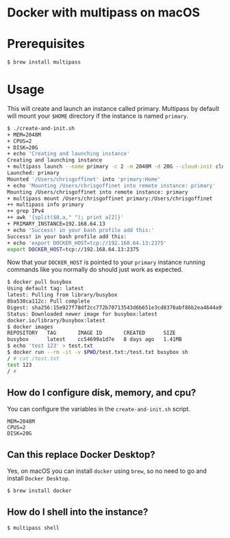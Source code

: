 # Docker with multipass on macOS

# Prerequisites

```bash
$ brew install multipass
```

# Usage

This will create and launch an instance called primary. Multipass by default will mount your `$HOME` directory if the instance is named `primary`.

```bash
$ ./create-and-init.sh
+ MEM=2048M
+ CPUS=2
+ DISK=20G
+ echo 'Creating and launching instance'
Creating and launching instance
+ multipass launch --name primary -c 2 -m 2048M -d 20G --cloud-init cloud-init.yml
Launched: primary
Mounted '/Users/chrisgoffinet' into 'primary:Home'
+ echo 'Mounting /Users/chrisgoffinet into remote instance: primary'
Mounting /Users/chrisgoffinet into remote instance: primary
+ multipass mount /Users/chrisgoffinet primary:/Users/chrisgoffinet
++ multipass info primary
++ grep IPv4
++ awk '{split($0,a," "); print a[2]}'
+ PRIMARY_INSTANCE=192.168.64.13
+ echo 'Success! in your bash profile add this:'
Success! in your bash profile add this:
+ echo 'export DOCKER_HOST=tcp://192.168.64.13:2375'
export DOCKER_HOST=tcp://192.168.64.13:2375
```

Now that your `DOCKER_HOST` is pointed to your `primary` instance running commands like you normally do should just work as expected.

```bash
$ docker pull busybox
Using default tag: latest
latest: Pulling from library/busybox
8ba530ca112c: Pull complete
Digest: sha256:15e927f78df2cc772b70713543d6b651e3cd8370abf86b2ea4644a9fba21107f
Status: Downloaded newer image for busybox:latest
docker.io/library/busybox:latest
$ docker images
REPOSITORY   TAG       IMAGE ID       CREATED      SIZE
busybox      latest    cc54699a1d7e   8 days ago   1.41MB
$ echo 'test 123' > test.txt
$ docker run --rm -it -v $PWD/test.txt:/test.txt busybox sh
/ # cat /test.txt
test 123
/ #
```

## How do I configure disk, memory, and cpu?

You can configure the variables in the `create-and-init.sh` script.

```
MEM=2048M
CPUS=2
DISK=20G
```

## Can this replace Docker Desktop?

Yes, on macOS you can install `docker` using `brew`, so no need to go and install `Docker Desktop`.

```bash
$ brew install docker
```

## How do I shell into the instance?

```bash
$ multipass shell
```

